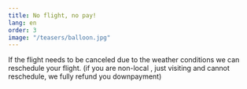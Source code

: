 ```yaml
---
title: No flight, no pay!
lang: en
order: 3
image: "/teasers/balloon.jpg"
---
```


If the flight needs to be canceled due to the weather conditions we can reschedule your flight. (if you are non-local , just visiting and cannot reschedule, we fully refund you downpayment)
